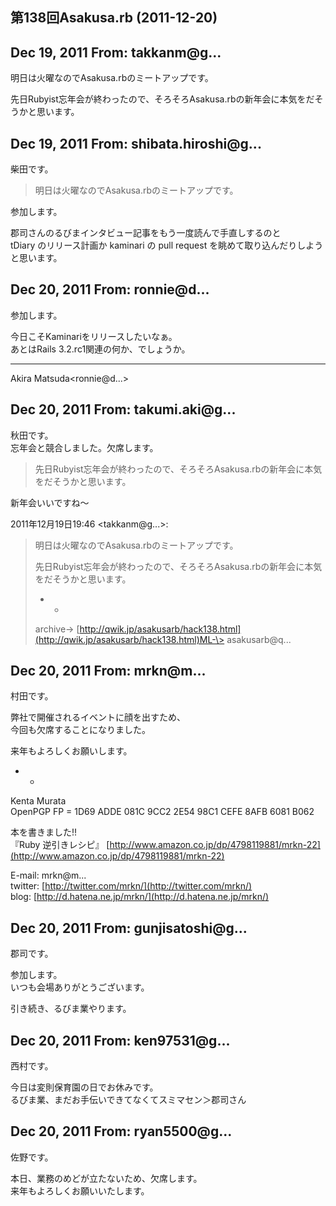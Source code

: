 ## 第138回Asakusa.rb (2011-12-20)

## Dec 19, 2011 From: takkanm@g...

明日は火曜なのでAsakusa.rbのミートアップです。

先日Rubyist忘年会が終わったので、そろそろAsakusa.rbの新年会に本気をだそうかと思います。

## Dec 19, 2011 From: shibata.hiroshi@g...

柴田です。

> 明日は火曜なのでAsakusa.rbのミートアップです。

参加します。

郡司さんのるびまインタビュー記事をもう一度読んで手直しするのと  
tDiary のリリース計画か kaminari の pull request を眺めて取り込んだりしようと思います。

## Dec 20, 2011 From: ronnie@d...

参加します。

今日こそKaminariをリリースしたいなぁ。  
あとはRails 3.2.rc1関連の何か、でしょうか。

* * *

Akira Matsuda\<ronnie@d...\>

## Dec 20, 2011 From: takumi.aki@g...

秋田です。  
忘年会と競合しました。欠席します。

> 先日Rubyist忘年会が終わったので、そろそろAsakusa.rbの新年会に本気をだそうかと思います。

新年会いいですね～

2011年12月19日19:46 \<takkanm@g...\>:

> 明日は火曜なのでAsakusa.rbのミートアップです。
> 
> 先日Rubyist忘年会が終わったので、そろそろAsakusa.rbの新年会に本気をだそうかと思います。
> 
> - -
> 
> archive-\> [http://qwik.jp/asakusarb/hack138.html](http://qwik.jp/asakusarb/hack138.html)ML-\> asakusarb@q...
## Dec 20, 2011 From: mrkn@m...

村田です。

弊社で開催されるイベントに顔を出すため、  
今回も欠席することになりました。

来年もよろしくお願いします。

- -

Kenta Murata  
OpenPGP FP = 1D69 ADDE 081C 9CC2 2E54 98C1 CEFE 8AFB 6081 B062

本を書きました!!  
『Ruby 逆引きレシピ』 [http://www.amazon.co.jp/dp/4798119881/mrkn-22](http://www.amazon.co.jp/dp/4798119881/mrkn-22)

E-mail: mrkn@m...  
twitter: [http://twitter.com/mrkn/](http://twitter.com/mrkn/)  
blog: [http://d.hatena.ne.jp/mrkn/](http://d.hatena.ne.jp/mrkn/)

## Dec 20, 2011 From: gunjisatoshi@g...

郡司です。

参加します。  
いつも会場ありがとうございます。

引き続き、るびま業やります。

## Dec 20, 2011 From: ken97531@g...

西村です。

今日は変則保育園の日でお休みです。  
るびま業、まだお手伝いできてなくてスミマセン＞郡司さん

## Dec 20, 2011 From: ryan5500@g...

佐野です。

本日、業務のめどが立たないため、欠席します。  
来年もよろしくお願いいたします。

